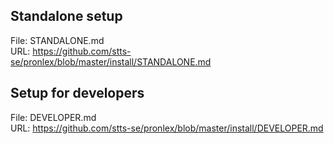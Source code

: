 ## Standalone setup
File: STANDALONE.md   
URL: https://github.com/stts-se/pronlex/blob/master/install/STANDALONE.md

## Setup for developers
File: DEVELOPER.md   
URL: https://github.com/stts-se/pronlex/blob/master/install/DEVELOPER.md

